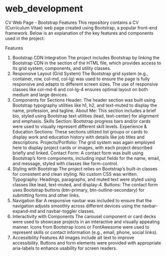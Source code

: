# web_development

CV Web Page - Bootstrap Features
This repository contains a CV (Curriculum Vitae) web page created using Bootstrap, a popular front-end framework. Below is an explanation of the key features and components used in the project:

Features
1. Bootstrap CDN Integration
The project includes Bootstrap by linking the Bootstrap CDN in the <head> section of the HTML file, which provides access to its grid system, components, and utility classes.
2. Responsive Layout (Grid System)
The Bootstrap grid system (e.g., container, row, col-md, col-lg) was used to ensure the page is fully responsive and adapts to different screen sizes.
The use of responsive classes like col-md-6 and col-lg-4 ensures optimal layout on both medium and large devices.
3. Components for Sections
Header: The header section was built using Bootstrap typography utilities like h1, h2, and text-muted to display the name, profession, and tagline.
About Me: This section includes a brief bio, styled using Bootstrap text utilities (lead, text-center) for alignment and emphasis.
Skills Section: Bootstrap progress bars and/or cards were used to visually represent different skill levels.
Experience & Education Sections: These sections utilized list groups or cards to display work and education history with details like job titles and descriptions.
Projects/Portfolio: The grid system was again employed here to display project cards or images, with each project described briefly and linked.
Contact Form: A contact form was built using Bootstrap’s form components, including input fields for the name, email, and message, styled with classes like form-control.
4. Styling with Bootstrap
The project relies on Bootstrap’s built-in classes for consistent and clean styling. No custom CSS was written.
Typography: Headings, paragraphs, and muted text were styled using classes like lead, text-muted, and display-4.
Buttons: The contact form uses Bootstrap buttons (btn-primary, btn-outline-secondary) for submitting forms and other links.
5. Navigation Bar
A responsive navbar was included to ensure that the navigation adjusts smoothly across different devices using the navbar-expand-md and navbar-toggler classes.
6. Interactivity with Components
The carousel component or card decks were used to showcase projects in an interactive and visually appealing manner.
Icons from Bootstrap Icons or FontAwesome were used to represent skills or contact information (e.g., email, phone, social links).
7. Accessibility Features
All images include alt text to improve accessibility.
Buttons and form elements were provided with appropriate aria-labels to enhance usability for screen readers.
